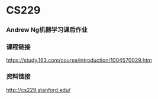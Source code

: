 # CS229
### Andrew Ng机器学习课后作业
### 课程链接
https://study.163.com/course/introduction/1004570029.htm
### 资料链接
http://cs229.stanford.edu/
